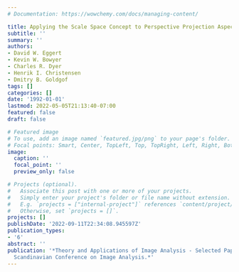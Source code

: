 ```yaml
---
# Documentation: https://wowchemy.com/docs/managing-content/

title: Applying the Scale Space Concept to Perspective Projection Aspect Graphs
subtitle: ''
summary: ''
authors:
- David W. Eggert
- Kevin W. Bowyer
- Charles R. Dyer
- Henrik I. Christensen
- Dmitry B. Goldgof
tags: []
categories: []
date: '1992-01-01'
lastmod: 2022-05-05T21:13:40-07:00
featured: false
draft: false

# Featured image
# To use, add an image named `featured.jpg/png` to your page's folder.
# Focal points: Smart, Center, TopLeft, Top, TopRight, Left, Right, BottomLeft, Bottom, BottomRight.
image:
  caption: ''
  focal_point: ''
  preview_only: false

# Projects (optional).
#   Associate this post with one or more of your projects.
#   Simply enter your project's folder or file name without extension.
#   E.g. `projects = ["internal-project"]` references `content/project/deep-learning/index.md`.
#   Otherwise, set `projects = []`.
projects: []
publishDate: '2022-09-11T22:34:08.945597Z'
publication_types:
- '6'
abstract: ''
publication: '*Theory and Applications of Image Analysis - Selected Papers from 7th
  Scandinavian Conference on Image Analysis.*'
---
```

